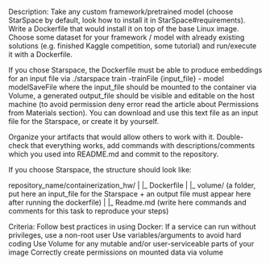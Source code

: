 Description:
Take any custom framework/pretrained model (choose StarSpace by default, look how to install it in StarSpace#requirements). Write a Dockerfile that would install it on top of the base Linux image.
Choose some dataset for your framework / model with already existing solutions (e.g. finished Kaggle competition, some tutorial) and run/execute it with a Dockerfile. 

If you chose Starspace, the Dockerfile must be able to produce embeddings for an input file via 
./starspace train -trainFile {input_file} - model modelSaveFile
where the input_file should be mounted to the container via Volume, a generated output_file should be visible and editable on the host machine (to avoid permission deny error read the article about Permissions from Materials section).
You can download and use this text file as an input file for the Starspace, or create it by yourself.
 
Organize your artifacts that would allow others to work with it.
Double-check that everything works, add commands with descriptions/comments which you used into README.md and commit to the repository.

If you choose Starspace, the structure should look like:

repository_name/containerization_hw/
|
|_ Dockerfile
|
|_ volume/ (a folder, put here an input_file for the Starspace + an output file must appear here after running the dockerfile)
|
|_ Readme.md (write here commands and comments for this task to reproduce your steps)


Criteria:
Follow best practices in using Docker:
If a service can run without privileges, use a non-root user
Use variables/arguments to avoid hard coding
Use Volume for any mutable and/or user-serviceable parts of your image
Correctly create permissions on mounted data via volume
